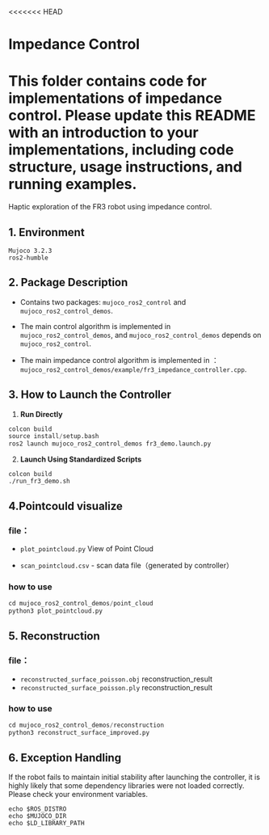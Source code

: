 <<<<<<< HEAD
# Impedance Control
This folder contains code for implementations of impedance control. Please update this README with an introduction to your implementations, including code structure, usage instructions, and running examples.
=======
Haptic exploration of the FR3 robot using impedance control.

## 1. Environment

```
Mujoco 3.2.3
ros2-humble
```

## 2. Package Description

* Contains two packages: `mujoco_ros2_control` and `mujoco_ros2_control_demos`. 

* The main control algorithm is implemented in `mujoco_ros2_control_demos`, and `mujoco_ros2_control_demos` depends on `mujoco_ros2_control`.

* The main impedance control algorithm is implemented in ：`mujoco_ros2_control_demos/example/fr3_impedance_controller.cpp`.

## 3. How to Launch the Controller

1. **Run Directly**

```python
colcon build
source install/setup.bash
ros2 launch mujoco_ros2_control_demos fr3_demo.launch.py
```

2. **Launch Using Standardized Scripts**

```
colcon build
./run_fr3_demo.sh
```

## 4.Pointcould visualize

### file：

* `plot_pointcloud.py`  View of Point Cloud

- `scan_pointcloud.csv` - scan data file（generated by controller）

### how to use

```python
cd mujoco_ros2_control_demos/point_cloud
python3 plot_pointcloud.py
```

## 5. Reconstruction

### file：

* `reconstructed_surface_poisson.obj`  reconstruction_result
* `reconstructed_surface_poisson.ply`  reconstruction_result

### how to use

```python
cd mujoco_ros2_control_demos/reconstruction
python3 reconstruct_surface_improved.py
```

## 6. Exception Handling

If the  robot fails to maintain initial stability after launching the  controller, it is highly likely that some dependency libraries were not  loaded correctly. Please check your environment variables.

```
echo $ROS_DISTRO
echo $MUJOCO_DIR
echo $LD_LIBRARY_PATH
```


